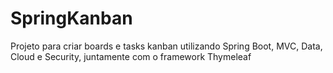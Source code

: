 # SpringKanban
Projeto para criar boards e tasks kanban utilizando Spring Boot, MVC, Data, Cloud e Security, juntamente com o framework Thymeleaf
